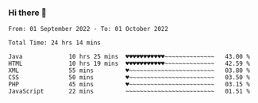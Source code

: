 ### Hi there 👋

<!--
**Sara-Pak/Sara-Pak** is a ✨ _special_ ✨ repository because its `README.md` (this file) appears on your GitHub profile.

Here are some ideas to get you started:

- 🔭 I’m currently working on ...
- 🌱 I’m currently learning ...
- 👯 I’m looking to collaborate on ...
- 🤔 I’m looking for help with ...
- 💬 Ask me about ...
- 📫 How to reach me: ...
- 😄 Pronouns: ...
- ⚡ Fun fact: ...
-->

<!--START_SECTION:waka-->

```text
From: 01 September 2022 - To: 01 October 2022

Total Time: 24 hrs 14 mins

Java             10 hrs 25 mins  ♥♥♥♥♥♥♥♥♥♥♥~~~~~~~~~~~~~~   43.00 %
HTML             10 hrs 19 mins  ♥♥♥♥♥♥♥♥♥♥♥~~~~~~~~~~~~~~   42.59 %
XML              55 mins         ♥~~~~~~~~~~~~~~~~~~~~~~~~   03.80 %
CSS              50 mins         ♥~~~~~~~~~~~~~~~~~~~~~~~~   03.50 %
PHP              45 mins         ♥~~~~~~~~~~~~~~~~~~~~~~~~   03.15 %
JavaScript       22 mins         ~~~~~~~~~~~~~~~~~~~~~~~~~   01.51 %
```

<!--END_SECTION:waka-->
